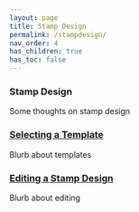 ```yaml
---
layout: page
title: Stamp Design
permalink: /stampdesign/
nav_order: 4
has_children: true
has_toc: false
---
```


### Stamp Design

Some thoughts on stamp design

### [Selecting a Template](stamp_design_select_template.markdown)

Blurb about templates

### [Editing a Stamp Design](stamp_design_edit_template.markdown)

Blurb about editing